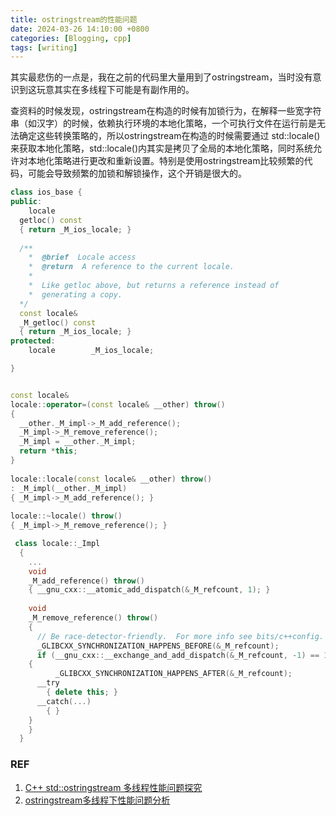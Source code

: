 ```yaml
---
title: ostringstream的性能问题
date: 2024-03-26 14:10:00 +0800
categories: [Blogging, cpp]
tags: [writing]
---
```


其实最悲伤的一点是，我在之前的代码里大量用到了ostringstream，当时没有意识到这玩意其实在多线程下可能是有副作用的。

查资料的时候发现，ostringstream在构造的时候有加锁行为，在解释一些宽字符串（如汉字）的时候，依赖执行环境的本地化策略，一个可执行文件在运行前是无法确定这些转换策略的，所以ostringstream在构造的时候需要通过 std::locale()来获取本地化策略，std::locale()内其实是拷贝了全局的本地化策略，同时系统允许对本地化策略进行更改和重新设置。特别是使用ostringstream比较频繁的代码，可能会导致频繁的加锁和解锁操作，这个开销是很大的。

```cpp
class ios_base {
public:
    locale
  getloc() const
  { return _M_ios_locale; }
​
  /**
    *  @brief  Locale access
    *  @return  A reference to the current locale.
    *
    *  Like getloc above, but returns a reference instead of
    *  generating a copy.
  */
  const locale&
  _M_getloc() const
  { return _M_ios_locale; }
protected:
    locale        _M_ios_locale;

}


const locale&
locale::operator=(const locale& __other) throw()
{
  __other._M_impl->_M_add_reference();
  _M_impl->_M_remove_reference();
  _M_impl = __other._M_impl;
  return *this;
}
​
locale::locale(const locale& __other) throw()
: _M_impl(__other._M_impl)
{ _M_impl->_M_add_reference(); }
​
locale::~locale() throw()
{ _M_impl->_M_remove_reference(); }

 class locale::_Impl
  {
    ...
    void
    _M_add_reference() throw()
    { __gnu_cxx::__atomic_add_dispatch(&_M_refcount, 1); }
​
    void
    _M_remove_reference() throw()
    {
      // Be race-detector-friendly.  For more info see bits/c++config.
      _GLIBCXX_SYNCHRONIZATION_HAPPENS_BEFORE(&_M_refcount);
      if (__gnu_cxx::__exchange_and_add_dispatch(&_M_refcount, -1) == 1)
    {
          _GLIBCXX_SYNCHRONIZATION_HAPPENS_AFTER(&_M_refcount);
      __try
        { delete this; }
      __catch(...)
        { }
    }
    }
  }
```

### REF

1. [C++ std::ostringstream 多线程性能问题探究](https://zhuanlan.zhihu.com/p/655076746)
2. [ostringstream多线程下性能问题分析](https://chys.info/blog/2017-11-06-ostringstream-performance)

